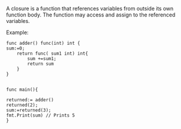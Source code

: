A closure is a function that references variables from outside its own function body. The function may access and assign to the referenced variables.

Example:

```
func adder() func(int) int {
sum:=0;
	return func( sum1 int) int{
		sum +=sum1;
		return sum
	}
}


func main(){

returned:= adder()
returned(2);
sum:=returned(3);
fmt.Print(sum) // Prints 5
}


```
